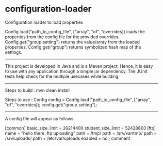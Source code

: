 # configuration-loader
Configuration loader to load properties

Config.load("path_to_config_file", ["array", "of", "overrides]) loads the properties from the config file for the provided overrides.
Config.get("group.setting") returns the value/array from the loaded properties.
Config.get("group") returns symbolized hash map of the settings.

--------------------------------------------------------------------------------------------------------------
This project is developed in Java and is a Maven project. Hence, it is easy to use with any application through a simple jar dependency.
The JUnit tests help check for the multiple usecases while building

--------------------------------------------------------------------------------------------------------------
Steps to build : mvn clean install

Steps to use :
Config config = Config.load("path_to_config_file", ["array", "of", "overrides]);
config.get("group.setting");

---------------------------------------------------------------------------------------------------------------
A config file will appear as follows: 
 
[common] 
basic_size_limit = 26214400 
student_size_limit = 52428800 
[ftp] 
name = “hello there, ftp uploading” 
path = /tmp/ 
path<production> = /srv/var/tmp/ 
path<staging> = /srv/uploads/ 
path<ubuntu> = /etc/var/uploads 
enabled = no 
; comment
